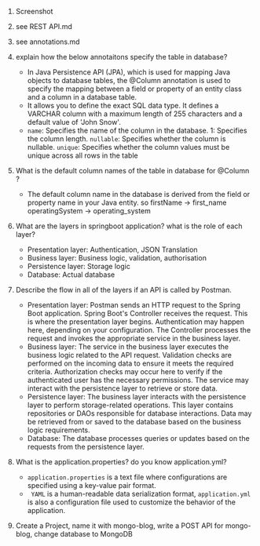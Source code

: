 1. Screenshot
2. see REST API.md
3. see annotations.md
4. explain how the below annotaitons specify the table in database?

    - In Java Persistence API (JPA), which is used for mapping Java objects to database tables, the @Column annotation is used to specify the mapping between a field or property of an entity class and a column in a database table.
    - It allows you to define the exact SQL data type. It defines a VARCHAR column with a maximum length of 255 characters and a default value of 'John Snow'.
    - `name`: Specifies the name of the column in the database. 1: Specifies the column length. `nullable`: Specifies whether the column is nullable. `unique`: Specifies whether the column values must be unique across all rows in the table

5. What is the default column names of the table in database for @Column ?

    - The default column name in the database is derived from the field or property name in your Java entity. so firstName -> first_name
      operatingSystem -> operating_system

6. What are the layers in springboot application? what is the role of each layer?

   - Presentation layer: Authentication, JSON Translation
   - Business layer: Business logic, validation, authorisation
   - Persistence layer: Storage logic
   - Database: Actual database

7. Describe the flow in all of the layers if an API is called by Postman.

   - Presentation layer: Postman sends an HTTP request to the Spring Boot application.
     Spring Boot's Controller receives the request. This is where the presentation layer begins.
     Authentication may happen here, depending on your configuration.
     The Controller processes the request and invokes the appropriate service in the business layer.
   - Business layer: The service in the business layer executes the business logic related to the API request.
     Validation checks are performed on the incoming data to ensure it meets the required criteria.
     Authorization checks may occur here to verify if the authenticated user has the necessary permissions.
     The service may interact with the persistence layer to retrieve or store data.
   - Persistence layer: The business layer interacts with the persistence layer to perform storage-related operations.
     This layer contains repositories or DAOs responsible for database interactions.
     Data may be retrieved from or saved to the database based on the business logic requirements.
   - Database: The database processes queries or updates based on the requests from the persistence layer.

8. What is the application.properties? do you know application.yml?

   - `application.properties` is a text file where configurations are specified using a key-value pair format.
   - ` YAML` is a human-readable data serialization format, `application.yml` is also a configuration file used to customize the behavior of the application.

9. Create a Project, name it with mongo-blog, write a POST API for mongo-blog, change database to
   MongoDB


